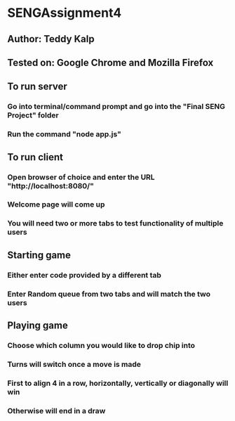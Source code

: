 # SENGAssignment4
## Author: Teddy Kalp
## Tested on: Google Chrome and Mozilla Firefox

## To run server 
### Go into terminal/command prompt and go into the "Final SENG Project" folder
### Run the command "node app.js"

## To run client
### Open browser of choice and enter the URL "http://localhost:8080/"
### Welcome page will come up
### You will need two or more tabs to test functionality of multiple users

## Starting game
### Either enter code provided by a different tab
### Enter Random queue from two tabs and will match the two users

## Playing game
### Choose which column you would like to drop chip into
### Turns will switch once a move is made
### First to align 4 in a row, horizontally, vertically or diagonally will win
### Otherwise will end in a draw
